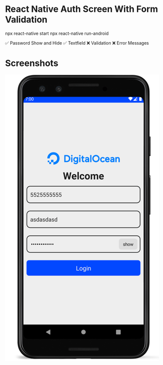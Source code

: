 # React Native Auth Screen With Form Validation

npx react-native start
npx react-native run-android

✅ Password Show and Hide
✅ Textfield
❌ Validation
❌ Error Messages

# Screenshots

<img src="screenshots/Screenshot_1638106259_framed.png" width=500 />
